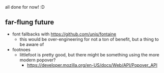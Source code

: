 all done for now! :D 

## far-flung future
* font fallbacks with https://github.com/unjs/fontaine
    * this would be over-engineering for not a ton of benefit, but a thing to be aware of
* footnoes
    * littlefoot is pretty good, but there might be something using the more modern popover?
        * https://developer.mozilla.org/en-US/docs/Web/API/Popover_API
